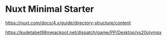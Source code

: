 # Nuxt Minimal Starter

https://nuxt.com/docs/4.x/guide/directory-structure/content

https://kudetabet98mejackpot.net/dispatch/game/PP/Desktop/vs20olympx
